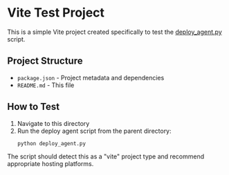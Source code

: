 # Vite Test Project

This is a simple Vite project created specifically to test the [deploy_agent.py](file:///D:/programs/Python/Ollama/deploy_agent.py) script.

## Project Structure

- `package.json` - Project metadata and dependencies
- `README.md` - This file

## How to Test

1. Navigate to this directory
2. Run the deploy agent script from the parent directory:
   ```
   python deploy_agent.py
   ```

The script should detect this as a "vite" project type and recommend appropriate hosting platforms.